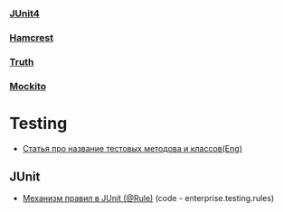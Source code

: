 ### <a href="https://junit.org/junit4/">JUnit4</a>
### <a href="http://hamcrest.org">Hamcrest</a>
### <a href="https://truth.dev/">Truth</a>
### <a href="https://site.mockito.org">Mockito</a>

# Testing
- <a href="https://www.petrikainulainen.net/programming/testing/writing-clean-tests-naming-matters/">Статья про название тестовых методова и классов(Eng)</a>

## JUnit
- <a href="http://blog.qatools.ru/junit/junit-rules-tutorial">Механизм правил в JUnit (@Rule)</a> (code - enterprise.testing.rules)

